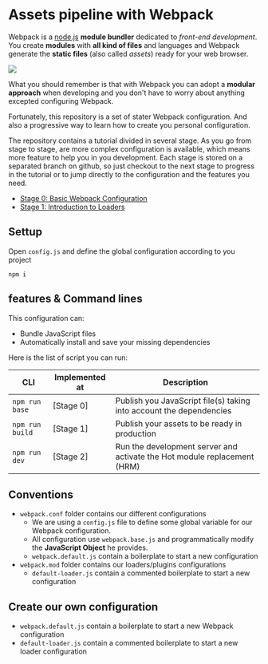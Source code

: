# Assets pipeline with **Webpack**

Webpack is a [node.js](https://nodejs.org/en/) **module bundler** dedicated to _front-end development_. You create **modules** with **all kind of files** and languages and Webpack generate the **static files** (also called *assets*) ready for your web browser.

![](https://webpack.github.io/assets/what-is-webpack.png)

 What you should remember is that with Webpack you can adopt a **modular approach** when developing and you don't have to worry about anything excepted configuring Webpack.

Fortunately, this repository is a set of stater Webpack configuration. And also a progressive way to learn how to create you personal configuration.

The repository contains a tutorial divided in several stage. As you go from stage to stage, are more complex configuration is available, which means more feature to help you in you development. Each stage is stored on a separated branch on github, so just checkout to the next stage to progress in the tutorial or to jump directly to the configuration and the features you need.

* [Stage 0: Basic Webpack Configuration](https://github.com/JellyfishCMS/assets-pipeline-webpack/blob/master/documentation/stage0.md)
* [Stage 1: Introduction to Loaders](https://github.com/JellyfishCMS/assets-pipeline-webpack/blob/master/documentation/stage1.md)

## Settup

Open `config.js` and define the global configuration according to you project

```shell
npm i
```

## features & Command lines

This configuration can:
  * Bundle JavaScript files
  * Automatically install and save your missing dependencies

Here is the list of script you can run:

| CLI | Implemented at | Description |
|--|--|--|
|`npm run base`  | [Stage 0] | Publish you JavaScript file(s) taking into account the dependencies|
|`npm run build` | [Stage 1] | Publish your assets to be ready in production|
|`npm run dev`   | [Stage 2] | Run the development server and activate the Hot module replacement (HRM)|

## Conventions

* `webpack.conf` folder contains our different configurations
  * We are using a `config.js` file to define some global variable for our Webpack configuration.
  * All configuration use `webpack.base.js` and programmatically modify the **JavaScript Object** he provides.
  * `webpack.default.js` contain a boilerplate to start a new configuration
* `webpack.mod` folder contains our loaders/plugins configurations
  * `default-loader.js` contain a commented boilerplate to start a new configuration

## Create our own configuration

* `webpack.default.js` contain a boilerplate to start a new Webpack configuration
* `default-loader.js` contain a commented boilerplate to start a new loader configuration
